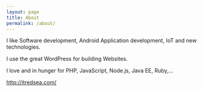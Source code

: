 ```yaml
---
layout: page
title: About
permalink: /about/
---
```


I like Software development, Android Application development, IoT and new technologies.

I use the great WordPress for building Websites.

I love and in hunger for PHP, JavaScript, Node.js, Java EE, Ruby,...

http://itredsea.com/
